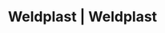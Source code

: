 ---
Link: "file:/Users/vinayakpatel/Downloads/www.weldplast.cz/eshop_products_compare/add/eshop-products-variant22"
product_name: "null"
product_id: "null"
title: "Weldplast | Weldplast"
product_desc: ""
product_specs: ""
product_downloads: ""
href: ""
accessories: ""
similar_products: ""
---